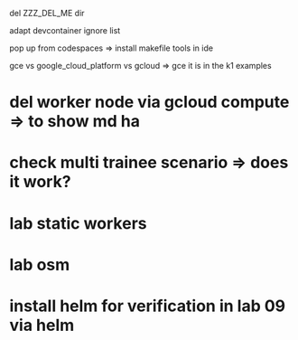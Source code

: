 del ZZZ_DEL_ME dir

adapt devcontainer ignore list

pop up from codespaces => install makefile tools in ide

gce vs google_cloud_platform vs gcloud => gce it is in the k1 examples

<!-- -var=control_plane_target_pool_members_count=1
 -->

# del worker node via gcloud compute => to show md ha

# check multi trainee scenario => does it work?

# lab static workers

# lab osm

# install helm for verification in lab 09 via helm
